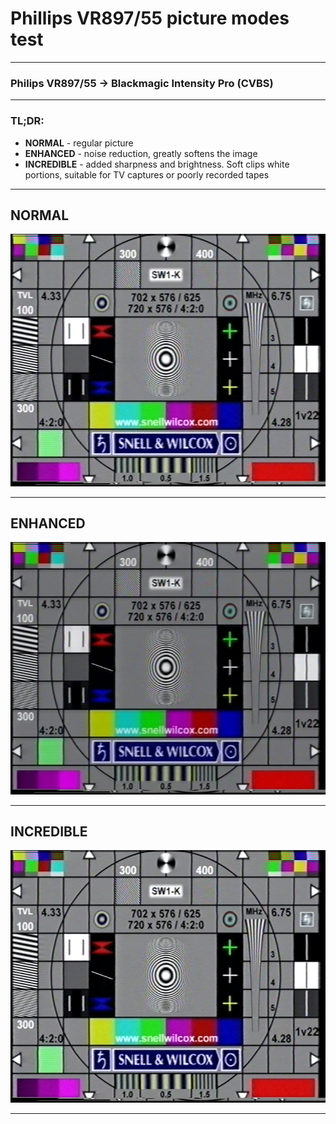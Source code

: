 # Phillips VR897/55 picture modes test

<hr>

### Philips VR897/55 -> Blackmagic Intensity Pro (CVBS)

<hr>

### TL;DR:

* **NORMAL** - regular picture
* **ENHANCED** - noise reduction, greatly softens the image
* **INCREDIBLE** - added sharpness and brightness. Soft clips white portions, suitable for TV captures or poorly recorded tapes

<hr>

## NORMAL

![VR897-55_NRM.png](VR897-55_NRM.png)

<hr>

## ENHANCED

![VR897-55_ENH.png](VR897-55_ENH.png)

<hr>

## INCREDIBLE

![VR897-55_INC.png](VR897-55_INC.png)

<hr>

